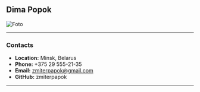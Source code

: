 ## Dima Popok


![Foto](/img/myfoto.png "Foto for CV")
*****
### Contacts


* **Location:** Minsk, Belarus
* **Phone:** +375 29 555-21-35
* **Email:** zmiterpapok@gmail.com
* **GitHub:** zmiterpapok
*****
